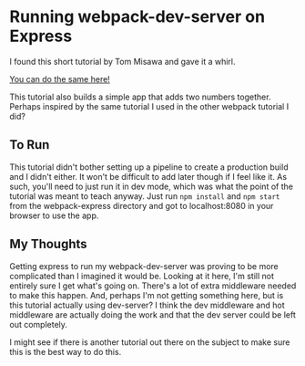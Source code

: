 # Running webpack-dev-server on Express

I found this short tutorial by Tom Misawa and gave it a whirl.

[You can do the same here!](https://dev.to/riversun/how-to-run-webpack-dev-server-on-express-5ei9)

This tutorial also builds a simple app that adds two numbers together. Perhaps inspired by the same tutorial I used in the other webpack tutorial I did?

## To Run

This tutorial didn't bother setting up a pipeline to create a production build and I didn't either. It won't be difficult to add later though if I feel like it. As such, you'll need to just run it in dev mode, which was what the point of the tutorial was meant to teach anyway. Just run `npm install` and `npm start` from the webpack-express directory and got to localhost:8080 in your browser to use the app.

## My Thoughts

Getting express to run my webpack-dev-server was proving to be more complicated than I imagined it would be. Looking at it here, I'm still not entirely sure I get what's going on. There's a lot of extra middleware needed to make this happen. And, perhaps I'm not getting something here, but is this tutorial actually using dev-server? I think the dev middleware and hot middleware are actually doing the work and that the dev server could be left out completely.

I might see if there is another tutorial out there on the subject to make sure this is the best way to do this.
